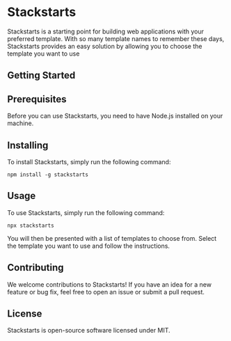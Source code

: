 # Stackstarts

Stackstarts is a starting point for building web applications with your preferred template. With so many template names to remember these days, Stackstarts provides an easy solution by allowing you to choose the template you want to use

## **Getting Started**

## Prerequisites

Before you can use Stackstarts, you need to have Node.js installed on your machine.

## Installing

To install Stackstarts, simply run the following command:

```
npm install -g stackstarts
```

## Usage

To use Stackstarts, simply run the following command:

```
npx stackstarts
```

You will then be presented with a list of templates to choose from. Select the template you want to use and follow the instructions.

## **Contributing**

We welcome contributions to Stackstarts! If you have an idea for a new feature or bug fix, feel free to open an issue or submit a pull request.

## **License**

Stackstarts is open-source software licensed under MIT.

